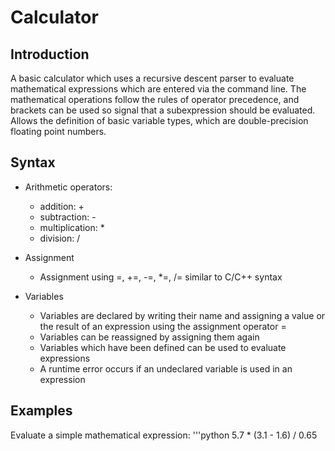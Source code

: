 # Calculator
## Introduction
A basic calculator which uses a recursive descent parser to evaluate mathematical expressions which are entered via the command line.
The mathematical operations follow the rules of operator precedence, and brackets can be used so signal that a subexpression should be evaluated.
Allows the definition of basic variable types, which are double-precision floating point numbers.

## Syntax
- Arithmetic operators:
  - addition: +
  - subtraction: -
  - multiplication: *
  - division: /

- Assignment
  - Assignment using =, +=, -=, *=, /= similar to C/C++ syntax
- Variables
  - Variables are declared by writing their name and assigning a value or the result of an expression using the assignment operator =
  - Variables can be reassigned by assigning them again
  - Variables which have been defined can be used to evaluate expressions
  - A runtime error occurs if an undeclared variable is used in an expression
 
## Examples
Evaluate a simple mathematical expression:
'''python
5.7 * (3.1 - 1.6) / 0.65
